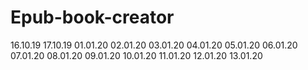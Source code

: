 # Epub-book-creator
16.10.19
17.10.19
01.01.20
02.01.20
03.01.20
04.01.20
05.01.20
06.01.20
07.01.20
08.01.20
09.01.20
10.01.20
11.01.20
12.01.20
13.01.20

